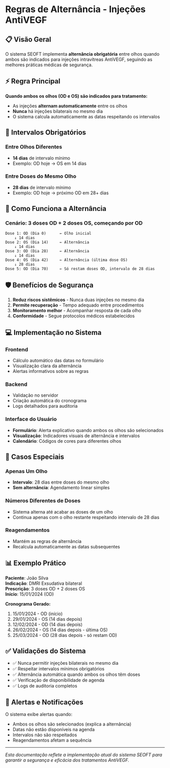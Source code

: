 # Regras de Alternância - Injeções AntiVEGF

## 📋 Visão Geral

O sistema SEOFT implementa **alternância obrigatória** entre olhos quando ambos são indicados para injeções intravítreas AntiVEGF, seguindo as melhores práticas médicas de segurança.

## ⚡ Regra Principal

**Quando ambos os olhos (OD e OS) são indicados para tratamento:**

- As injeções **alternam automaticamente** entre os olhos
- **Nunca** há injeções bilaterais no mesmo dia
- O sistema calcula automaticamente as datas respeitando os intervalos

## 📅 Intervalos Obrigatórios

### Entre Olhos Diferentes

- **14 dias** de intervalo mínimo
- Exemplo: OD hoje → OS em 14 dias

### Entre Doses do Mesmo Olho

- **28 dias** de intervalo mínimo
- Exemplo: OD hoje → próximo OD em 28+ dias

## 🔄 Como Funciona a Alternância

### Cenário: 3 doses OD + 2 doses OS, começando por OD

```
Dose 1: OD (Dia 0)      ← Olho inicial
    ↓ 14 dias
Dose 2: OS (Dia 14)     ← Alternância
    ↓ 14 dias
Dose 3: OD (Dia 28)     ← Alternância
    ↓ 14 dias
Dose 4: OS (Dia 42)     ← Alternância (última dose OS)
    ↓ 28 dias
Dose 5: OD (Dia 70)     ← Só restam doses OD, intervalo de 28 dias
```

## 🛡️ Benefícios de Segurança

1. **Reduz riscos sistêmicos** - Nunca duas injeções no mesmo dia
2. **Permite recuperação** - Tempo adequado entre procedimentos
3. **Monitoramento melhor** - Acompanhar resposta de cada olho
4. **Conformidade** - Segue protocolos médicos estabelecidos

## 💻 Implementação no Sistema

### Frontend

- Cálculo automático das datas no formulário
- Visualização clara da alternância
- Alertas informativos sobre as regras

### Backend

- Validação no servidor
- Criação automática do cronograma
- Logs detalhados para auditoria

### Interface do Usuário

- **Formulário**: Alerta explicativo quando ambos os olhos são selecionados
- **Visualização**: Indicadores visuais de alternância e intervalos
- **Calendário**: Códigos de cores para diferentes olhos

## 🎯 Casos Especiais

### Apenas Um Olho

- **Intervalo**: 28 dias entre doses do mesmo olho
- **Sem alternância**: Agendamento linear simples

### Números Diferentes de Doses

- Sistema alterna até acabar as doses de um olho
- Continua apenas com o olho restante respeitando intervalo de 28 dias

### Reagendamentos

- Mantém as regras de alternância
- Recalcula automaticamente as datas subsequentes

## 📊 Exemplo Prático

**Paciente**: João Silva  
**Indicação**: DMRI Exsudativa bilateral  
**Prescrição**: 3 doses OD + 2 doses OS  
**Início**: 15/01/2024 (OD)

**Cronograma Gerado:**

1. 15/01/2024 - OD (início)
2. 29/01/2024 - OS (14 dias depois)
3. 12/02/2024 - OD (14 dias depois)
4. 26/02/2024 - OS (14 dias depois - última OS)
5. 25/03/2024 - OD (28 dias depois - só restam OD)

## ✅ Validações do Sistema

- ✅ Nunca permitir injeções bilaterais no mesmo dia
- ✅ Respeitar intervalos mínimos obrigatórios
- ✅ Alternância automática quando ambos os olhos têm doses
- ✅ Verificação de disponibilidade de agenda
- ✅ Logs de auditoria completos

## 🚨 Alertas e Notificações

O sistema exibe alertas quando:

- Ambos os olhos são selecionados (explica a alternância)
- Datas não estão disponíveis na agenda
- Intervalos não são respeitados
- Reagendamentos afetam a sequência

---

_Esta documentação reflete a implementação atual do sistema SEOFT para garantir a segurança e eficácia dos tratamentos AntiVEGF._
